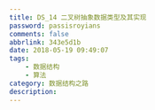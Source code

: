 ```yaml
---
title: DS_14 二叉树抽象数据类型及其实现
password: passisroyians
comments: false
abbrlink: 343e5d1b
date: 2018-05-19 09:49:07
tags: 
    - 数据结构
    - 算法
category: 数据结构之路
description:
---
```


